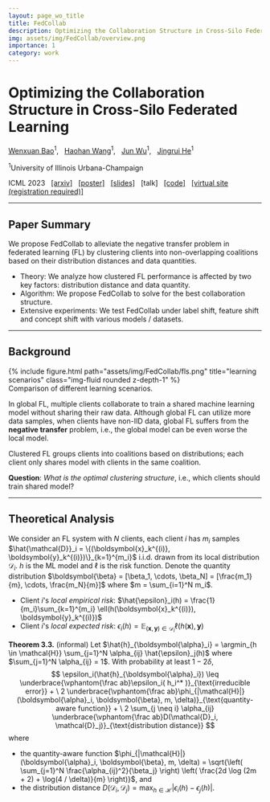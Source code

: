 ```yaml
---
layout: page_wo_title
title: FedCollab
description: Optimizing the Collaboration Structure in Cross-Silo Federated Learning
img: assets/img/FedCollab/overview.png
importance: 1
category: work
---
```


# Optimizing the Collaboration Structure in Cross-Silo Federated Learning

[Wenxuan Bao](https://baowenxuan.github.io/)<sup>1</sup>, &nbsp;
[Haohan Wang](https://haohanwang.github.io/)<sup>1</sup>, &nbsp;
[Jun Wu](https://publish.illinois.edu/junwu3/)<sup>1</sup>, &nbsp;
[Jingrui He](https://www.hejingrui.org/)<sup>1</sup>

<sup>1</sup>University of Illinois Urbana-Champaign

ICML 2023 &nbsp;
[\[arxiv\]](https://arxiv.org/abs/2306.06508) &nbsp;
[\[poster\]](https://github.com/baowenxuan/FedCollab/blob/master/material/FedCollab_poster.pdf) &nbsp;
[\[slides\]](https://github.com/baowenxuan/FedCollab/blob/master/material/FedCollab_slides.pdf) &nbsp;
\[talk\] &nbsp;
[\[code\]](https://github.com/baowenxuan/FedCollab) &nbsp;
[\[virtual site (registration required)\]](https://icml.cc/virtual/2023/poster/23569)

------

## Paper Summary

We propose FedCollab to alleviate the negative transfer problem in federated learning (FL) by clustering clients into non-overlapping coalitions based on their distribution distances and data quantities. 
- Theory: We analyze how clustered FL performance is affected by two key factors: distribution distance and data quantity.
- Algorithm: We propose FedCollab to solve for the best collaboration structure.
- Extensive experiments: We test FedCollab under label shift, feature shift and concept shift with various models / datasets. 

------

## Background

<div class="row">
    <div class="col-sm mt-3 mt-md-0">
        {% include figure.html path="assets/img/FedCollab/fls.png" title="learning scenarios" class="img-fluid rounded z-depth-1" %}
    </div>
</div>
<div class="caption">
    Comparison of different learning scenarios. 
</div>

In global FL, multiple clients collaborate to train a shared machine learning model without sharing their raw data. Although global FL can utilize more data samples, when clients have non-IID data, global FL suffers from the **negative transfer** problem, i.e., the global model can be even worse the local model. 

Clustered FL groups clients into coalitions based on distributions; each client only shares model with clients in the same coalition.

**Question**: *What is the optimal clustering structure*, i.e., which clients should train shared model?

------

## Theoretical Analysis

We consider an FL system with $N$ clients, each client $i$ has $m_i$ samples $\hat{\mathcal{D}}_i = \{(\boldsymbol{x}_k^{(i)}, \boldsymbol{y}_k^{(i)})\}_{k=1}^{m_i}$ i.i.d. drawn from its local distribution $\mathcal{D}_i$. $h$ is the ML model and $\ell$ is the risk function. Denote the quantity distribution $\boldsymbol{\beta} = [\beta_1, \cdots, \beta_N] = [\frac{m_1}{m}, \cdots, \frac{m_N}{m}]$ where $m = \sum_{i=1}^N m_i$. 
- Client $i$'s *local empirical risk*: $\hat{\epsilon}_i(h) = \frac{1}{m_i}\sum_{k=1}^{m_i} \ell(h(\boldsymbol{x}_k^{(i)}), \boldsymbol{y}_k^{(i)})$
- Client $i$'s *local expected risk*: $\epsilon_i(h) = \mathbb{E}_{(\boldsymbol{x}, \boldsymbol{y}) \in \mathcal{D}_i} \ell(h(\boldsymbol{x}), \boldsymbol{y})$

**Theorem 3.3.** (informal) Let $\hat{h}_{\boldsymbol{\alpha}_i} = \argmin_{h \in \mathcal{H}} \sum_{j=1}^N \alpha_{ij} \hat{\epsilon}_j(h)$ where $\sum_{j=1}^N \alpha_{ij} = 1$. With probability at least $1 - 2\delta$, 
$$
\epsilon_i(\hat{h}_{\boldsymbol{\alpha}_i}) \leq 
        \underbrace{\vphantom{\frac ab}\epsilon_i( h_i^* )}_{\text{irreducible error}} + \ 
        2 \underbrace{\vphantom{\frac ab}\phi_{|\mathcal{H}|}(\boldsymbol{\alpha}_i, \boldsymbol{\beta}, m, \delta)}_{\text{quantity-aware function}} + \ 
        2 \sum_{j \neq i} \alpha_{ij} \underbrace{\vphantom{\frac ab}D(\mathcal{D}_i, \mathcal{D}_j)}_{\text{distribution distance}}
$$
where 
- the quantity-aware function $\phi_{|\mathcal{H}|}(\boldsymbol{\alpha}_i, \boldsymbol{\beta}, m, \delta) = \sqrt{\left( \sum_{j=1}^N \frac{\alpha_{ij}^2}{\beta_j} \right) \left( \frac{2d \log (2m + 2) + \log(4 / \delta)}{m} \right)}$, and
- the distribution distance $D(\mathcal{D}_i, \mathcal{D}_j) = \max_{h \in \mathcal{H}} \left| \epsilon_i(h) - \epsilon_j(h) \right|$. 

<!-- ## Introduction

We consider a FL system with $N$ clients $1, \cdots, N$ connected to a central server. 

## Method


## Result

We conduct 

## Acknowledgements -->

